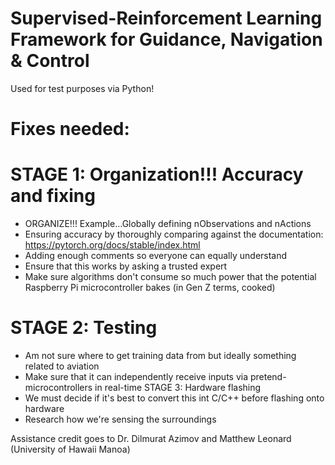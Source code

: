 # Supervised-Reinforcement Learning Framework for Guidance, Navigation & Control
Used for test purposes via Python!

# Fixes needed:

# STAGE 1: Organization!!! Accuracy and fixing
- ORGANIZE!!! Example...Globally defining nObservations and nActions
- Ensuring accuracy by thoroughly comparing against the documentation: https://pytorch.org/docs/stable/index.html
- Adding enough comments so everyone can equally understand
- Ensure that this works by asking a trusted expert
- Make sure algorithms don't consume so much power that the potential Raspberry Pi microcontroller bakes (in Gen Z terms, cooked)
# STAGE 2: Testing
- Am not sure where to get training data from but ideally something related to aviation
- Make sure that it can independently receive inputs via pretend-microcontrollers in real-time
STAGE 3: Hardware flashing
- We must decide if it's best to convert this int C/C++ before flashing onto hardware
- Research how we're sensing the surroundings


Assistance credit goes to Dr. Dilmurat Azimov and Matthew Leonard (University of Hawaii Manoa)
